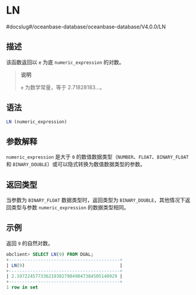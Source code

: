 LN 
=======================
#docslug#/oceanbase-database/oceanbase-database/V4.0.0/LN


描述 
-----------------------

该函数返回以 `e` 为底 `numeric_expression` 的对数。
>**说明**
>
>`e` 为数学常量，等于 2.71828183...。



语法 
-----------------------

```sql
LN (numeric_expression)
```



参数解释 
-------------------------

`numeric_expression` 是大于 `0` 的数值数据类型（`NUMBER`、`FLOAT`、`BINARY_FLOAT` 和 `BINARY_DOUBLE`）或可以隐式转换为数值数据类型的参数。

返回类型 
-------------------------

当参数为 `BINARY_FLOAT` 数据类型时，返回类型为 `BINARY_DOUBLE`，其他情况下返回类型与参数 `numeric_expression` 的数据类型相同。

示例 
-----------------------

返回 `9` 的自然对数。

```sql
obclient> SELECT LN(9) FROM DUAL;
+------------------------------------------+
| LN(9)                                    |
+------------------------------------------+
| 2.19722457733621938279049047384505140929 |
+------------------------------------------+
1 row in set
```


